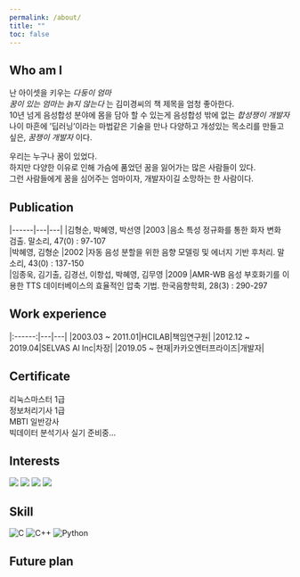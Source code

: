 ```yaml
---
permalink: /about/
title: ""
toc: false
---
```


Who am I
---

난 아이셋을 키우는 *다둥이 엄마*<br>
*꿈이 있는 엄마는 늙지 않는다* 는 김미경씨의 책 제목을 엄청 좋아한다.<br>
10년 넘게 음성합성 분야에 몸을 담아 할 수 있는게 음성합성 밖에 없는 *합성쟁이 개발자*<br>
나이 마흔에 ’딥러닝’이라는 마법같은 기술을 만나 다양하고 개성있는 목소리를 만들고 싶은, *꿈쟁이 개발자* 이다.<br>

우리는 누구나 꿈이 있었다.<br>
하지만 다양한 이유로 인해 가슴에 품었던 꿈을 잃어가는 많은 사람들이 있다.<br>
그런 사람들에게 꿈을 심어주는 엄마이자, 개발자이길 소망하는 한 사람이다.<br>


Publication
---

|------|---|---|
|김형순, 박혜영, 박선영 |2003 |음소 특성 정규화를 통한 화자 변화 검출. 말소리, 47(0) : 97-107<br>
|박혜영, 김형순 |2002 |자동 음성 분할을 위한 음향 모델링 및 에너지 기반 후처리. 말소리, 43(0) : 137-150<br>
|임종욱,  김기출,  김경선,  이항섭,  박혜영,  김무영 |2009 |AMR-WB 음성 부호화기를 이용한 TTS 데이터베이스의 효율적인 압축 기법. 한국음향학회, 28(3) : 290-297<br>

Work experience
---

|:------:|---|---|
|2003.03 ~ 2011.01|HCILAB|책임연구원|
|2012.12 ~ 2019.04|SELVAS AI Inc|차장|
|2019.05 ~ 현재|카카오엔터프라이즈|개발자|



Certificate
---
리눅스마스터 1급<br>
정보처리기사 1급<br>
MBTI 일반강사<br>
빅데이터 분석기사 실기 준비중...

Interests
---
<img src="https://img.shields.io/badge/-TTS-EF2D5E?style=for-the-badge"> 
<img src="https://img.shields.io/badge/-HTS-0099E5?style=for-the-badge"> 
<img src="https://img.shields.io/badge/-DNN-A9225C?style=for-the-badge">
<img src="https://img.shields.io/badge/-BigData-26689A?style=for-the-badge"> 

Skill
---
<img alt="C" src ="https://img.shields.io/badge/C-A8B9CC.svg?&style=for-the-badge&logo=C&logoColor=white"/>
<img alt="C++" src ="https://img.shields.io/badge/C++-00599C.svg?&style=for-the-badge&logo=c%2B%2B&logoColor=white"/>
<img alt="Python" src ="https://img.shields.io/badge/Python-3776AB.svg?&style=for-the-badge&logo=Python&logoColor=white"/>


Future plan
---
